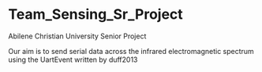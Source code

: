 # Team_Sensing_Sr_Project
Abilene Christian University Senior Project

Our aim is to send serial data across the infrared electromagnetic spectrum using the UartEvent written by duff2013
